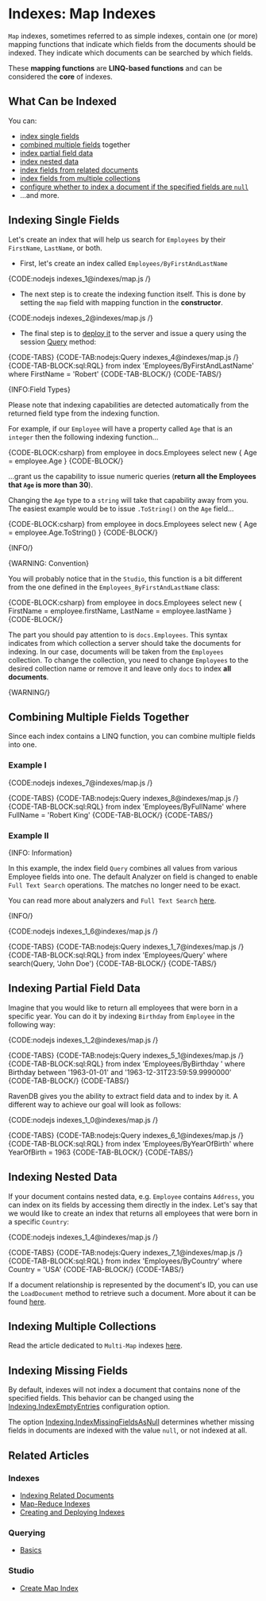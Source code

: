 # Indexes: Map Indexes

`Map` indexes, sometimes referred to as simple indexes, contain one (or more) mapping functions that indicate which fields from the documents should be indexed. They indicate which documents can be searched by which fields. 

These **mapping functions** are **LINQ-based functions** and can be considered the **core** of indexes.

## What Can be Indexed

You can:

- [index single fields](../indexes/map-indexes#indexing-single-fields)
- [combined multiple fields](../indexes/map-indexes#combining-multiple-fields-together) together
- [index partial field data](../indexes/map-indexes#indexing-partial-field-data)
- [index nested data](../indexes/map-indexes#indexing-nested-data)
- [index fields from related documents](../indexes/indexing-related-documents)
- [index fields from multiple collections](../indexes/indexing-polymorphic-data#multi-map-indexes)
- [configure whether to index a document if the specified fields are `null`](../indexes/map-indexes#indexing-missing-fields)
- ...and more. 

## Indexing Single Fields

Let's create an index that will help us search for `Employees` by their `FirstName`, `LastName`, or both.

- First, let's create an index called `Employees/ByFirstAndLastName`

{CODE:nodejs indexes_1@indexes/map.js /}

- The next step is to create the indexing function itself. This is done by setting the `map` field with mapping function in the **constructor**.

{CODE:nodejs indexes_2@indexes/map.js /}

- The final step is to [deploy it](../indexes/creating-and-deploying) to the server and issue a query using the session [Query](../client-api/session/querying/how-to-query) method:

{CODE-TABS}
{CODE-TAB:nodejs:Query indexes_4@indexes/map.js /}
{CODE-TAB-BLOCK:sql:RQL}
from index 'Employees/ByFirstAndLastName'
where FirstName = 'Robert'
{CODE-TAB-BLOCK/}
{CODE-TABS/}

{INFO:Field Types}

Please note that indexing capabilities are detected automatically from the returned field type from the indexing function. 

For example, if our `Employee` will have a property called `Age` that is an `integer` then the following indexing function...

{CODE-BLOCK:csharp}
from employee in docs.Employees
select new
{
	Age = employee.Age
}
{CODE-BLOCK/}

...grant us the capability to issue numeric queries (**return all the Employees that `Age` is more than 30**). 

Changing the `Age` type to a `string` will take that capability away from you. The easiest example would be to issue `.ToString()` on the `Age` field...

{CODE-BLOCK:csharp}
from employee in docs.Employees
select new
{
	Age = employee.Age.ToString()
}
{CODE-BLOCK/}

{INFO/}

{WARNING: Convention}

You will probably notice that in the `Studio`, this function is a bit different from the one defined in the `Employees_ByFirstAndLastName` class:

{CODE-BLOCK:csharp}
from employee in docs.Employees
select new
{
	FirstName = employee.firstName,
	LastName = employee.lastName
}
{CODE-BLOCK/}

The part you should pay attention to is `docs.Employees`. This syntax indicates from which collection a server should take the documents for indexing. In our case, documents will be taken from the `Employees` collection. To change the collection, you need to change `Employees` to the desired collection name or remove it and leave only `docs` to index **all documents**.

{WARNING/}

## Combining Multiple Fields Together

Since each index contains a LINQ function, you can combine multiple fields into one.

### Example I

{CODE:nodejs indexes_7@indexes/map.js /}

{CODE-TABS}
{CODE-TAB:nodejs:Query indexes_8@indexes/map.js /}
{CODE-TAB-BLOCK:sql:RQL}
from index 'Employees/ByFullName'
where FullName = 'Robert King'
{CODE-TAB-BLOCK/}
{CODE-TABS/}

### Example II

{INFO: Information}

In this example, the index field `Query` combines all values from various Employee fields into one. The default Analyzer on field is changed to enable `Full Text Search` operations. The matches no longer need to be exact.

You can read more about analyzers and `Full Text Search` [here](../indexes/using-analyzers).

{INFO/}

{CODE:nodejs indexes_1_6@indexes/map.js /}

{CODE-TABS}
{CODE-TAB:nodejs:Query indexes_1_7@indexes/map.js /}
{CODE-TAB-BLOCK:sql:RQL}
from index 'Employees/Query'
where search(Query, 'John Doe')
{CODE-TAB-BLOCK/}
{CODE-TABS/}

## Indexing Partial Field Data

Imagine that you would like to return all employees that were born in a specific year. You can do it by indexing `Birthday` from `Employee` in the following way:

{CODE:nodejs indexes_1_2@indexes/map.js /}

{CODE-TABS}
{CODE-TAB:nodejs:Query indexes_5_1@indexes/map.js /}
{CODE-TAB-BLOCK:sql:RQL}
from index 'Employees/ByBirthday '
where Birthday between '1963-01-01' and '1963-12-31T23:59:59.9990000'
{CODE-TAB-BLOCK/}
{CODE-TABS/}

RavenDB gives you the ability to extract field data and to index by it. A different way to achieve our goal will look as follows:

{CODE:nodejs indexes_1_0@indexes/map.js /}

{CODE-TABS}
{CODE-TAB:nodejs:Query indexes_6_1@indexes/map.js /}
{CODE-TAB-BLOCK:sql:RQL}
from index 'Employees/ByYearOfBirth'
where YearOfBirth = 1963
{CODE-TAB-BLOCK/}
{CODE-TABS/}

## Indexing Nested Data

If your document contains nested data, e.g. `Employee` contains `Address`, you can index on its fields by accessing them directly in the index. Let's say that we would like to create an index that returns all employees that were born in a specific `Country`:

{CODE:nodejs indexes_1_4@indexes/map.js /}

{CODE-TABS}
{CODE-TAB:nodejs:Query indexes_7_1@indexes/map.js /}
{CODE-TAB-BLOCK:sql:RQL}
from index 'Employees/ByCountry'
where Country = 'USA'
{CODE-TAB-BLOCK/}
{CODE-TABS/}

If a document relationship is represented by the document's ID, you can use the `LoadDocument` method to retrieve such a document. More about it can be found [here](../indexes/indexing-related-documents).

## Indexing Multiple Collections

Read the article dedicated to `Multi-Map` indexes [here](../indexes/indexing-polymorphic-data#multi-map-indexes).

## Indexing Missing Fields

By default, indexes will not index a document that contains none of the specified fields. This behavior can be changed 
using the [Indexing.IndexEmptyEntries](../server/configuration/indexing-configuration#indexing.indexemptyentries) 
configuration option.  

The option [Indexing.IndexMissingFieldsAsNull](../server/configuration/indexing-configuration#indexing.indexmissingfieldsasnull) 
determines whether missing fields in documents are indexed with the value `null`, or not indexed at all.  


## Related Articles

### Indexes
- [Indexing Related Documents](../indexes/indexing-related-documents)
- [Map-Reduce Indexes](../indexes/map-reduce-indexes)
- [Creating and Deploying Indexes](../indexes/creating-and-deploying)

### Querying
- [Basics](../indexes/querying/basics)

### Studio
- [Create Map Index](../studio/database/indexes/create-map-index)
